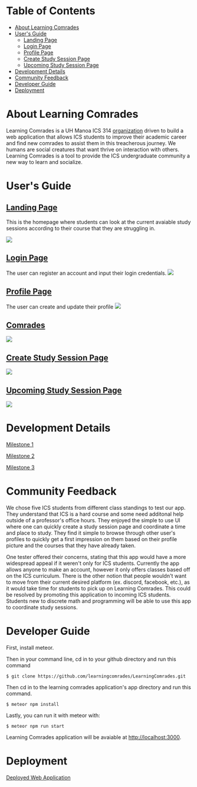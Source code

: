 # Table of Contents

* [About Learning Comrades](#about-learning-comrades)
* [User's Guide](#user's-guide)
  * [Landing Page](#landing-page)
  * [Login Page](#login-page)
  * [Profile Page](#profile-page)
  * [Create Study Session Page](#create-study-session-page)
  * [Upcoming Study Session Page](#upcoming-study-session-page)
* [Development Details](#development-details)
* [Community Feedback](#community-feedback)
* [Developer Guide](#developer-guide)
* [Deployment](#deployment)
  
 
# About Learning Comrades

Learning Comrades is a UH Manoa ICS 314 [organization](https://github.com/learningcomrades) driven to build a web application that allows ICS students to improve their academic career and find new comrades to assist them in this treacherous journey. We humans are social creatures that want thrive on interaction with others. Learning Comrades is a tool to provide the ICS undergraduate community a new way to learn and socialize.

# User's Guide

## [Landing Page](http://learningcomrades.meteorapp.com/#/)
This is the homepage where students can look at the current avaiable study sessions according to their course that they are struggling in.

![](images/landing_page2.png)

## [Login Page](http://learningcomrades.meteorapp.com/#/signin)
The user can register an account and input their login credentials.
![](images/login2.png)

## [Profile Page](http://learningcomrades.meteorapp.com/#/add)
The user can create and update their profile 
![](images/profile2.PNG)

## [Comrades](http://learningcomrades.meteorapp.com/#/list)

![](images/comrades.PNG)

## [Create Study Session Page](http://learningcomrades.meteorapp.com/#/create)

![](images/create.jpg)

## [Upcoming Study Session Page](http://learningcomrades.meteorapp.com/#/view)

![](images/upcoming.jpg)

# Development Details

[Milestone 1](https://github.com/learningcomrades/LearningComrades/projects/2) 

[Milestone 2](https://github.com/learningcomrades/LearningComrades/projects/3)

[Milestone 3](https://github.com/learningcomrades/LearningComrades/projects/4)

# Community Feedback

We chose five ICS students from different class standings to test our app. They understand that ICS is a hard course and some need additonal help outside of a professor's office hours. They enjoyed the simple to use UI where one can quickly create a study session page and coordinate a time and place to study. They find it simple to browse through other user's profiles to quickly get a first impression on them based on their profile picture and the courses that they have already taken.

One tester offered their concerns, stating that this app would have a more widespread appeal if it weren't only for ICS students. Currently the app allows anyone to make an account, however it only offers classes based off on the ICS curriculum. There is the other notion that people wouldn't want to move from their current desired platform (ex. discord, facebook, etc.), as it would take time for students to pick up on Learning Comrades. This could be resolved by promoting this application to incoming ICS students. Students new to discrete math and programming will be able to use this app to coordinate study sessions. 

# Developer Guide

First, install meteor.

Then in your command line, cd in to your github directory and run this command

```
$ git clone https://github.com/learningcomrades/LearningComrades.git
```

Then cd in to the learning comrades application's app directory and run this command.

```
$ meteor npm install
```

Lastly, you can run it with meteor with:

```
$ meteor npm run start
```

Learning Comrades application will be avaiable at [http://localhost:3000](http://localhost:3000).


# Deployment

[Deployed Web Application](https://galaxy.meteor.com/app/learningcomrades.meteorapp.com)

